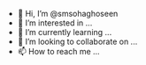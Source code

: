 - 👋 Hi, I’m @smsohaghoseen
- 👀 I’m interested in ...
- 🌱 I’m currently learning ...
- 💞️ I’m looking to collaborate on ...
- 📫 How to reach me ...

<!---
smsohaghoseen/smsohaghoseen is a ✨ special ✨ repository because its `README.md` (this file) appears on your GitHub profile.
You can click the Preview link to take a look at your changes.
--->
